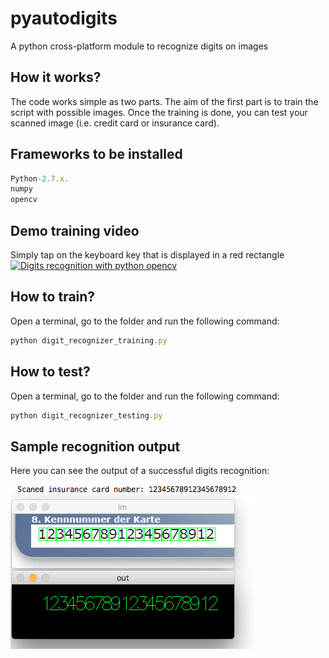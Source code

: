 # pyautodigits
A python cross-platform module to recognize digits on images

## How it works?
The code works simple as two parts. The aim of the first part is to train the script with possible images. 
Once the training is done, you can test your scanned image (i.e. credit card or insurance card).

## Frameworks to be installed
```javascript
Python-2.7.x.
numpy
opencv
```
## Demo training video
Simply tap on the keyboard key that is displayed in a red rectangle
[![Digits recognition with python opencv](https://i.ytimg.com/vi/desRsZO5Oa8/hqdefault.jpg)](https://www.youtube.com/watch?v=desRsZO5Oa8)

## How to train?
Open a terminal, go to the folder and run the following command:
```javascript
python digit_recognizer_training.py
```

## How to test?
Open a terminal, go to the folder and run the following command:
```javascript
python digit_recognizer_testing.py
```

## Sample recognition output
Here you can see the output of a successful digits recognition:

![Sample recognition output](sample-ocr-test-output-image.png)
